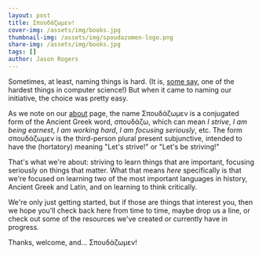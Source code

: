 ```yaml
---
layout: post
title: Σπουδάζωμεν!
cover-img: /assets/img/books.jpg
thumbnail-img: /assets/img/spoudazomen-logo.png
share-img: /assets/img/books.jpg
tags: []
author: Jason Rogers
---
```


Sometimes, at least, naming things is hard. (It is, [some say](https://martinfowler.com/bliki/TwoHardThings.html), one of the hardest things in computer science!) But when it came to naming our initiative, the choice was pretty easy.

As we note on our [about](/about) page, the name <span class="greek-text">Σπουδάζωμεν</span> is a conjugated form of the Ancient Greek word, <span class="greek-text">σπουδάζω</span>, which can mean _I strive_, _I am being earnest_, _I am working hard_, _I am focusing seriously_, etc. The form <span class="greek-text">σπουδάζωμεν</span> is the third-person plural present subjunctive, intended to have the (hortatory) meaning "Let's strive!" or "Let's be striving!"

That's what we're about: striving to learn things that are important, focusing seriously on things that matter. What that means _here_ specifically is that we're focused on learning two of the most important languages in history, Ancient Greek and Latin, and on learning to think critically.

We're only just getting started, but if those are things that interest you, then we hope you'll check back here from time to time, maybe drop us a line, or check out some of the resources we've created or currently have in progress.

Thanks, welcome, and... <span class="greek-text">Σπουδάζωμεν</span>!